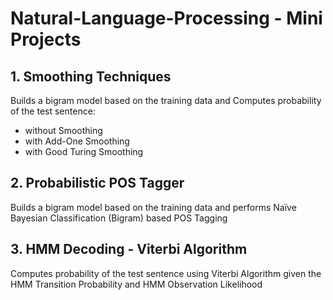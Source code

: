 # Natural-Language-Processing - Mini Projects

## 1. Smoothing Techniques
Builds a bigram model based on the training data and Computes probability of the test sentence:
* without Smoothing
* with Add-One Smoothing
* with Good Turing Smoothing
 
## 2. Probabilistic POS Tagger
Builds a bigram model based on the training data and performs Naïve Bayesian Classification (Bigram) based POS Tagging
    
## 3. HMM Decoding - Viterbi Algorithm
Computes probability of the test sentence using Viterbi Algorithm given the HMM Transition Probability and HMM Observation Likelihood
